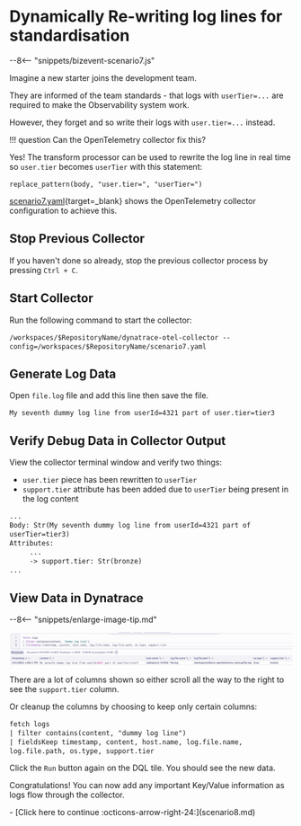 # Dynamically Re-writing log lines for standardisation

--8<-- "snippets/bizevent-scenario7.js"

Imagine a new starter joins the development team.

They are informed of the team standards - that logs with `userTier=...` are required to make the Observability system work.

However, they forget and so write their logs with `user.tier=...` instead.

!!! question
    Can the OpenTelemetry collector fix this?

Yes! The transform processor can be used to rewrite the log line in real time so `user.tier` becomes `userTier` with this statement:

```
replace_pattern(body, "user.tier=", "userTier=")
```

[scenario7.yaml](https://github.com/Dynatrace/demo-opentelemetry-cleanup/blob/main/scenario7.yaml){target=_blank} shows the OpenTelemetry collector configuration to achieve this.

## Stop Previous Collector

If you haven't done so already, stop the previous collector process by pressing `Ctrl + C`.

## Start Collector

Run the following command to start the collector:

``` { "name": "[background] run otel collector scenario 7" }
/workspaces/$RepositoryName/dynatrace-otel-collector --config=/workspaces/$RepositoryName/scenario7.yaml
```

## Generate Log Data

Open `file.log` file and add this line then save the file.

```
My seventh dummy log line from userId=4321 part of user.tier=tier3
```

## Verify Debug Data in Collector Output

View the collector terminal window and verify two things:


* `user.tier` piece has been rewritten to `userTier`
* `support.tier` attribute has been added due to `userTier` being present in the log content


```
...
Body: Str(My seventh dummy log line from userId=4321 part of userTier=tier3)
Attributes:
     ...
     -> support.tier: Str(bronze)
...
```

## View Data in Dynatrace

--8<-- "snippets/enlarge-image-tip.md"

![scenario5 dynatrace results](images/scenario7-dql.png)

There are a lot of columns shown so either scroll all the way to the right to see the `support.tier` column.

Or cleanup the columns by choosing to keep only certain columns:

```
fetch logs
| filter contains(content, "dummy log line")
| fieldsKeep timestamp, content, host.name, log.file.name, log.file.path, os.type, support.tier
```

Click the `Run` button again on the DQL tile. You should see the new data.

Congratulations! You can now add any important Key/Value information as logs flow through the collector.

<div class="grid cards" markdown>
- [Click here to continue :octicons-arrow-right-24:](scenario8.md)
</div>
